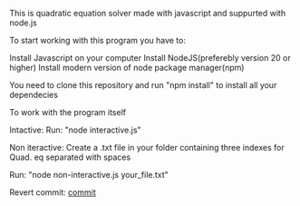 This is quadratic equation solver made with javascript and suppurted with node.js

To start working with this program you have to:

Install Javascript on your computer
Install NodeJS(preferebly version 20 or higher)
Install modern version of node package manager(npm)

You need to clone this repository and run "npm install" to install all your dependecies

To work with the program itself 

Intactive:
Run: "node interactive.js"

Non iteractive:
Create a .txt  file in your folder containing three indexes for Quad. eq separated with spaces

Run: "node non-interactive.js your_file.txt"

Revert commit: [commit](https://github.com/DavidkJun/quadratic-solver/commit/1f463237b0dbf51377fb4d722b337b94938f740d)
